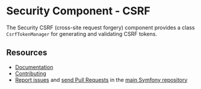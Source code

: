 Security Component - CSRF
=========================

The Security CSRF (cross-site request forgery) component provides a class
`CsrfTokenManager` for generating and validating CSRF tokens.

Resources
---------

  * [Documentation](https://symfony.com/doc/current/components/security.html)
  * [Contributing](https://symfony.com/doc/current/contributing/index.html)
  * [Report issues](https://github.com/symfony/symfony/issues) and
    [send Pull Requests](https://github.com/symfony/symfony/pulls)
    in the [main Symfony repository](https://github.com/symfony/symfony)
